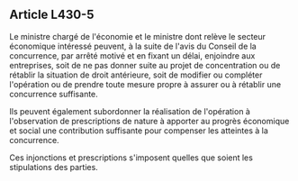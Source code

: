 Article L430-5
----
Le ministre chargé de l'économie et le ministre dont relève le secteur
économique intéressé peuvent, à la suite de l'avis du Conseil de la concurrence,
par arrêté motivé et en fixant un délai, enjoindre aux entreprises, soit de ne
pas donner suite au projet de concentration ou de rétablir la situation de droit
antérieure, soit de modifier ou compléter l'opération ou de prendre toute mesure
propre à assurer ou à rétablir une concurrence suffisante.

Ils peuvent également subordonner la réalisation de l'opération à l'observation
de prescriptions de nature à apporter au progrès économique et social une
contribution suffisante pour compenser les atteintes à la concurrence.

Ces injonctions et prescriptions s'imposent quelles que soient les stipulations
des parties.
